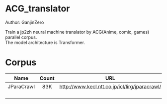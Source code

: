 # ACG_translator

Author: GanjinZero

Train a jp2zh neural machine translator by ACG(Anime, comic, games) parallel corpus.  
The model architecture is Transformer.



# Corpus

|    Name    | Count |                       URL                        | Category |
| :--------: | :---: | :----------------------------------------------: | :------: |
| JParaCrawl |  83K  | <http://www.kecl.ntt.co.jp/icl/lirg/jparacrawl/> | General  |
|            |       |                                                  |          |
|            |       |                                                  |          |
|            |       |                                                  |          |
|            |       |                                                  |          |

